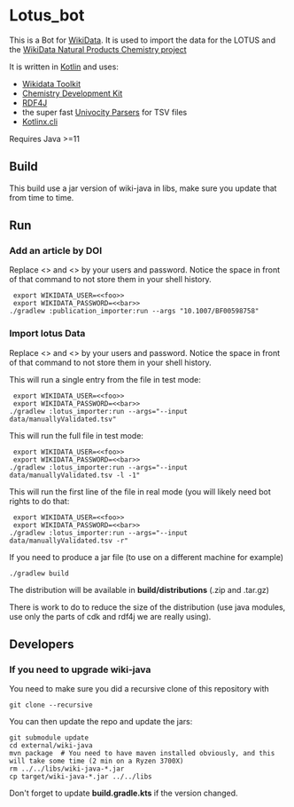 # Lotus_bot

This is a Bot for [WikiData](https://www.wikidata.org). It is used to import the data for the LOTUS and the [WikiData Natural Products Chemistry project](https://www.wikidata.org/wiki/Wikidata:WikiProject_Chemistry/Natural_products)

It is written in [Kotlin](https://www.kotlinlang.org) and uses:

- [Wikidata Toolkit](https://www.mediawiki.org/wiki/Wikidata_Toolkit)
- [Chemistry Development Kit](https://cdk.github.io/)
- [RDF4J](https://rdf4j.org/)
- the super fast [Univocity Parsers](https://www.univocity.com/pages/about-parsers) for TSV files
- [Kotlinx.cli](https://github.com/Kotlin/kotlinx-cli)

Requires Java >=11

## Build

This build use a jar version of wiki-java in libs, make sure you update that from time to time.

## Run

### Add an article by DOI 
Replace <<foo>> and <<bar>> by your users and password. Notice the space in front of that command
to not store them in your shell history.

```console
 export WIKIDATA_USER=<<foo>>
 export WIKIDATA_PASSWORD=<<bar>>
./gradlew :publication_importer:run --args "10.1007/BF00598758"
```

### Import lotus Data
Replace <<foo>> and <<bar>> by your users and password. Notice the space in front of that command
to not store them in your shell history.

This will run a single entry from the file in test mode:

```console
 export WIKIDATA_USER=<<foo>>
 export WIKIDATA_PASSWORD=<<bar>>
./gradlew :lotus_importer:run --args="--input data/manuallyValidated.tsv"
```

This will run the full file in test mode:

```console
 export WIKIDATA_USER=<<foo>>
 export WIKIDATA_PASSWORD=<<bar>>
./gradlew :lotus_importer:run --args="--input data/manuallyValidated.tsv -l -1"
```

This will run the first line of the file in real mode (you will likely need bot rights to do that:

```console
 export WIKIDATA_USER=<<foo>>
 export WIKIDATA_PASSWORD=<<bar>>
./gradlew :lotus_importer:run --args="--input data/manuallyValidated.tsv -r"
```

If you need to produce a jar file (to use on a different machine for example)

```console
./gradlew build
```

The distribution will be available in **build/distributions** (.zip and .tar.gz)

There is work to do to reduce the size of the distribution (use java modules, use only the parts of cdk and rdf4j
we are really using).

## Developers

### If you need to upgrade wiki-java

You need to make sure you did a recursive clone of this repository with

```console
git clone --recursive
```

You can then update the repo and update the jars:

```console
git submodule update
cd external/wiki-java
mvn package  # You need to have maven installed obviously, and this will take some time (2 min on a Ryzen 3700X)
rm ../../libs/wiki-java-*.jar
cp target/wiki-java-*.jar ../../libs
```

Don't forget to update **build.gradle.kts** if the version changed.
